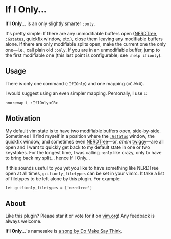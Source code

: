 If I Only&hellip;
=================

**If I Only&hellip;** is an only slightly smarter `:only`.

It's pretty simple: If there are any unmodifiable buffers open
([NERDTree](https://github.com/scrooloose/nerdtree),
[`:Gstatus`](https://github.com/tpope/vim-fugitive), quickfix window, etc.),
close them leaving any modifiable buffers alone.  If there are only modifiable
splits open, make the current one the only one&mdash;i.e., call plain old
`:only`.  If you are in an unmodifiable buffer, jump to the first modifiable one
(this last point is configurable; see `:help ifionly`).


Usage
-----

There is only one command (`:IfIOnly`) and one mapping (`<C-W>O`).

I would suggest using an even simpler mapping.  Personally, I use `L`:

```viml
nnoremap L :IfIOnly<CR>
```


Motivation
----------

My default vim state is to have two modifiable buffers open, side-by-side.
Sometimes I'll find myself in a position where the
[`:Gstatus`](https://github.com/tpope/vim-fugitive) window, the quickfix window,
and sometimes even [NERDTree](https://github.com/scrooloose/nerdtree)&mdash;or,
*ahem* [twiggy](https://github.com/sodapopcan/vim-twiggy)&mdash;are all open and
I want to quickly get back to my default state in one or two keystokes.  For the
longest time, I was calling `:only` like crazy, only to have to bring back my
split... hence If I Only&hellip;

If this sounds useful to you yet you like to have something like NERDTree open
at all times, `g:ifionly_filetypes` can be set in your vimrc.  It take a list of
filetypes to be left alone by this plugin.  For example:

```viml
let g:ifionly_filetypes = ['nerdtree']
```


About
-----

Like this plugin?  Please star it or vote for it on
[vim.org](http://www.vim.org)!  Any feedback is always welcome.

**If I Only&hellip;**'s namesake is [a song by Do Make Say
Think](https://www.youtube.com/watch?v=4uFwM9Bnp_I).
